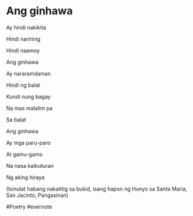 # Ang ginhawa

Ay hindi nakikita

Hindi naririnig

Hindi naamoy

Ang ginhawa

Ay nararamdaman

Hindi ng balat

Kundi nung bagay

Na mas malalim pa

Sa balat

Ang ginhawa

Ay mga paru-paro

At gamu-gamo

Na nasa kaibuturan

Ng aking hiraya

(Isinulat habang nakatitig sa bukid, isang hapon ng Hunyo sa Santa Maria, San Jacinto, Pangasinan)

\#Poetry #evernote

